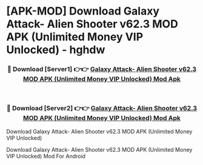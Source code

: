 # [APK-MOD] Download Galaxy Attack- Alien Shooter v62.3 MOD APK (Unlimited Money VIP Unlocked) - hghdw


<div align="center">
<h3>🔴 Download [Server1] 👉👉 <a href="https://apk-comot.site?title=Galaxy_Attack-_Alien_Shooter_v62.3_MOD_APK_(Unlimited_Money_VIP_Unlocked)">Galaxy Attack- Alien Shooter v62.3 MOD APK (Unlimited Money VIP Unlocked) Mod Apk</a></h3><br>
<h3>🔴 Download [Server2] 👉👉 <a href="https://apk-comot.site?title=Galaxy_Attack-_Alien_Shooter_v62.3_MOD_APK_(Unlimited_Money_VIP_Unlocked)">Galaxy Attack- Alien Shooter v62.3 MOD APK (Unlimited Money VIP Unlocked) Mod Apk</a></h3>
</div>



Download Galaxy Attack- Alien Shooter v62.3 MOD APK (Unlimited Money VIP Unlocked) 

Download Galaxy Attack- Alien Shooter v62.3 MOD APK (Unlimited Money VIP Unlocked) Mod For Android